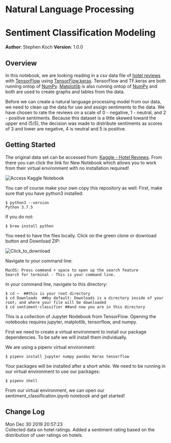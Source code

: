 # Natural Language Processing
# Sentiment Classification Modeling

**Author**: Stephen Koch
**Version**: 1.0.0

## Overview
In this notebook, we are looking reading in a csv data file of [hotel reviews](https://www.kaggle.com/datafiniti/hotel-reviews#7282_1.csv) with [TensorFlow](https://www.tensorflow.org/) using [TensorFlow.keras](https://www.tensorflow.org/guide/keras). TensorFlow and TF.keras are both running ontop of [NumPy](https://numpy.org/). [Matplotlib](https://matplotlib.org/) is also running ontop of [NumPy](https://numpy.org/) and both are used to create graphs and tables from the data.

Before we can create a natural language processing model from our data, we need to clean up the data for use and assign sentiments to the data. We have chosen to rate the reviews on a scale of 0 - negative, 1 - neutral, and 2 - positive sentiments. Because this dataset is a little skewed toward the upper end (5/5), the decision was made to distribute sentiments as scores of 3 and lower are negative, 4 is neutral and 5 is positive.

## Getting Started
The original data set can be accessed from: [Kaggle - Hotel Reviews](https://www.kaggle.com/datafiniti/hotel-reviews#7282_1.csv). From there you can click the link for New Notebook which allows you to work from their virtual environment with no installation required!

![Access Kaggle Notebook](data/kaggle_hotel_reviews.png)

You can of course make your own copy this repository as well:
First, make sure that you have python3 installed:
```
$ python3 --version
Python 3.7.5
```
If you do not:
```
$ brew install python
```
You need to have the files locally. Click on the green clone or download button and Download ZIP:

![Click_to_download](data/Click_to_download.png)

Navigate to your command line:
```
MacOS: Press command + space to open up the search feature
Search for terminal - This is your command line.
```

In your command line, navigate to this directory:
```
$ cd ~  ##this is your root directory
$ cd Downloads  ##by default: Downloads is a directory inside of your root; and where your file will be downloaded
$ cd sentiment-classifier ##and now you are in this directory
```
This is a collection of Jupyter Nodebook from TensorFlow. Opening the notebooks requires jupyter, matplotlib, tensorflow, and numpy.

First we need to create a virtual environment to install our package dependencies. To be safe we will install them individually.

We are using a pipenv virtual environment:
```
$ pipenv install jupyter numpy pandas Keras tensorflow
```
Your packages will be installed after a short while.
We need to be running in our virtual environment to use our packages:
```
$ pipenv shell
```
From our virtual environment, we can open our sentiment_classification.ipynb notebook and get started!

## Change Log
Mon Dec 30 2019 20:57:23<br>Collected data on hotel ratings. Added a sentiment rating based on the distribution of user ratings on hotels. 

